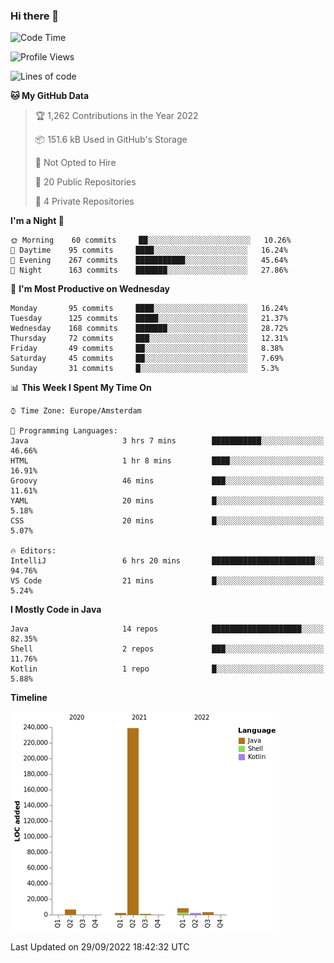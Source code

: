 ### Hi there 👋


<!--START_SECTION:waka-->
![Code Time](http://img.shields.io/badge/Code%20Time-2%2C496%20hrs%208%20mins-blue)

![Profile Views](http://img.shields.io/badge/Profile%20Views-1-blue)

![Lines of code](https://img.shields.io/badge/From%20Hello%20World%20I%27ve%20Written-262%20Thousand%20lines%20of%20code-blue)

**🐱 My GitHub Data** 

> 🏆 1,262 Contributions in the Year 2022
 > 
> 📦 151.6 kB Used in GitHub's Storage 
 > 
> 🚫 Not Opted to Hire
 > 
> 📜 20 Public Repositories 
 > 
> 🔑 4 Private Repositories  
 > 
**I'm a Night 🦉** 

```text
🌞 Morning    60 commits     ██░░░░░░░░░░░░░░░░░░░░░░░   10.26% 
🌆 Daytime    95 commits     ████░░░░░░░░░░░░░░░░░░░░░   16.24% 
🌃 Evening    267 commits    ███████████░░░░░░░░░░░░░░   45.64% 
🌙 Night      163 commits    ███████░░░░░░░░░░░░░░░░░░   27.86%

```
📅 **I'm Most Productive on Wednesday** 

```text
Monday       95 commits     ████░░░░░░░░░░░░░░░░░░░░░   16.24% 
Tuesday      125 commits    █████░░░░░░░░░░░░░░░░░░░░   21.37% 
Wednesday    168 commits    ███████░░░░░░░░░░░░░░░░░░   28.72% 
Thursday     72 commits     ███░░░░░░░░░░░░░░░░░░░░░░   12.31% 
Friday       49 commits     ██░░░░░░░░░░░░░░░░░░░░░░░   8.38% 
Saturday     45 commits     ██░░░░░░░░░░░░░░░░░░░░░░░   7.69% 
Sunday       31 commits     █░░░░░░░░░░░░░░░░░░░░░░░░   5.3%

```


📊 **This Week I Spent My Time On** 

```text
⌚︎ Time Zone: Europe/Amsterdam

💬 Programming Languages: 
Java                     3 hrs 7 mins        ███████████░░░░░░░░░░░░░░   46.66% 
HTML                     1 hr 8 mins         ████░░░░░░░░░░░░░░░░░░░░░   16.91% 
Groovy                   46 mins             ███░░░░░░░░░░░░░░░░░░░░░░   11.61% 
YAML                     20 mins             █░░░░░░░░░░░░░░░░░░░░░░░░   5.18% 
CSS                      20 mins             █░░░░░░░░░░░░░░░░░░░░░░░░   5.07%

🔥 Editors: 
IntelliJ                 6 hrs 20 mins       ███████████████████████░░   94.76% 
VS Code                  21 mins             █░░░░░░░░░░░░░░░░░░░░░░░░   5.24%

```

**I Mostly Code in Java** 

```text
Java                     14 repos            ████████████████████░░░░░   82.35% 
Shell                    2 repos             ███░░░░░░░░░░░░░░░░░░░░░░   11.76% 
Kotlin                   1 repo              █░░░░░░░░░░░░░░░░░░░░░░░░   5.88%

```


**Timeline**

![Chart not found](https://raw.githubusercontent.com/powercasgamer/powercasgamer/master/charts/bar_graph.png) 


 Last Updated on 29/09/2022 18:42:32 UTC
<!--END_SECTION:waka-->
